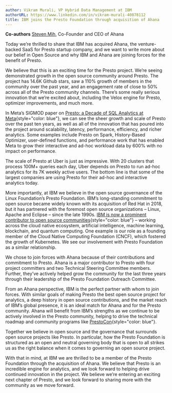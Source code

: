 ```yaml
---
author: Vikram Murali, VP Hybrid Data Management at IBM
authorURL: https://www.linkedin.com/in/vikram-murali-40878112
title: IBM joins the Presto Foundation through acquisition of Ahana
---
```


**Co-authors**
[Steven Mih](https://www.linkedin.com/in/stevenmih/), Co-Founder and CEO of Ahana

Today we’re thrilled to share that IBM has acquired Ahana, the venture-backed SaaS for Presto startup company, and we want to write more about our belief in Open Source and why IBM and Ahana are joining forces for the benefit of Presto.

<!--truncate-->

We believe that this is an exciting time for the Presto project. We’re seeing demonstrated growth in the open source community around Presto. The project has 14.6K Github stars, saw a 110% growth of members in the community over the past year, and an engagement rate of close to 50% across all of the Presto community channels. There’s some really serious innovation that we’re excited about, including the Velox engine for Presto, optimizer improvements, and much more.

In Meta’s SIGMOD paper on [Presto: a Decade of SQL Analytics at Meta](https://scontent-sjc3-1.xx.fbcdn.net/v/t39.8562-6/338697424_1576642486169536_1067048833935401645_n.pdf?_nc_cat=110&ccb=1-7&_nc_sid=ad8a9d&_nc_ohc=E5c57G_Am8oAX-Crm1F&_nc_ht=scontent-sjc3-1.xx&oh=00_AfC8DLG2VexS295zbgZSUxAsE8KpiLDWxOyeP9GwrIgR1g&oe=6438C9D7){style="color: blue"}, we can see the sheer growth and scale of Presto over the past ten years, as well as all of the innovation that has poured into the project around scalability, latency, performance, efficiency, and richer analytics. Some examples include Presto on Spark, History-Based Optimizer, user-defined functions, and performance work that has enabled Meta to grow their interactive and ad-hoc workload data by 600% with no impact on performance.

The scale of Presto at Uber is just as impressive. With 20 clusters that process 100M+ queries each day, Uber depends on Presto to run ad-hoc analytics for its 7K weekly active users. The bottom line is that some of the largest companies are using Presto for their ad-hoc and interactive analytics today.

More importantly, at IBM we believe in the open source governance of the Linux Foundation’s Presto Foundation. IBM’s long-standing commitment to open source became widely known with its acquisition of Red Hat in 2018, but it has partnered with the foremost open source organizations – Linux, Apache and Eclipse – since the late 1990s. [IBM is now a prominent contributor to open source communities](https://www.ibm.com/opensource/){style="color: blue"} – working across the cloud native ecosystem, artificial intelligence, machine learning, blockchain, and quantum computing. One example is our role as a founding member of the Cloud Native Computing Foundation (CNCF), which fostered the growth of Kubernetes. We see our involvement with Presto Foundation as a similar relationship.

We chose to join forces with Ahana because of their contributions and commitment to Presto. Ahana is a major contributor to Presto with four project committers and two Technical Steering Committee members. Further, they’ve actively helped grow the community for the last three years through their leadership of the Presto Foundation Outreach Committee.

From an Ahana perspective, IBM is the perfect partner with whom to join forces. With similar goals of making Presto the best open source project for analytics, a deep history in open source contributions, and the market reach of IBM’s global presence, it is an ideal match for Ahana and for the Presto community. Ahana will benefit from IBM’s strengths as we continue to be actively involved in the Presto community, helping to drive the technical roadmap and community programs like [PrestoCon](https://events.linuxfoundation.org/prestocon-day/){style="color: blue"}.

Together we believe in open source and the governance that surrounds open source projects like Presto. In particular, how the Presto Foundation is structured as an open and neutral governing body that is open to all strikes us as the right balance when it comes to governing an open source project.

With that in mind, at IBM we are thrilled to be a member of the Presto Foundation through the acquisition of Ahana. We believe that Presto is an incredible engine for analytics, and we look forward to helping drive continued innovation in the project. We believe we’re entering an exciting next chapter of Presto, and we look forward to sharing more with the community as we move forward.
